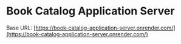 # Book Catalog Application Server

Base URL: [https://book-catalog-application-server.onrender.com/](https://book-catalog-application-server.onrender.com/)
